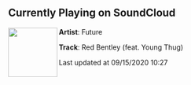 ## Currently Playing on SoundCloud

[<img align="left" width="100" src="https://i1.sndcdn.com/artworks-Wcnpg93x6Awd-0-t50x50.jpg">](https://soundcloud.com/futureisnow/red-bentley-feat-young-thug?in=futureisnow/sets/future-juice-wrld-present-wrld)

**Artist**: Future 

**Track**: Red Bentley (feat. Young Thug)

Last updated at 09/15/2020 10:27
